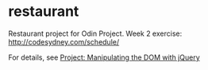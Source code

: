 restaurant
==========

Restaurant project for Odin Project. Week 2 exercise: http://codesydney.com/schedule/

For details, see [Project: Manipulating the DOM with jQuery](http://www.theodinproject.com/javascript-and-jquery/manipulating-the-dom-with-jquery)
